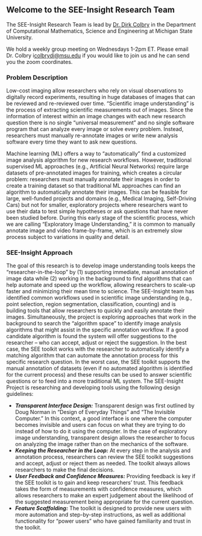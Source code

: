 ## Welcome to the SEE-Insight Research Team

The SEE-Insight Research Team is lead by [Dr. Dirk Colbry](http://www.dirk.colbry.com/) in the Department of Computational Mathematics, Science and Engineering at Michigan State University. 

We hold a weekly group meeting on Wednesdays 1-2pm ET. Please email Dr. Colbry i[colbrydi@msu.edu](mailto:colbrydi@msu.edu) if you would like to join us and he can send you the zoom coordinates.
 
### Problem Description
Low-cost imaging allow researchers who rely on visual observations to digitally record experiments, resulting in huge databases of images that can be reviewed and re-reviewed over time. “Scientific image understanding” is the process of extracting scientific measurements out of images. Since the information of interest within an image changes with each new research question there is no single “universal measurement” and no single software program that can analyze every image or solve every problem. Instead, researchers must manually re-annotate images or write new analysis software every time they want to ask new questions.

Machine learning (ML) offers a way to “automatically” find a customized image analysis algorithm for new research workflows. However, traditional supervised ML approaches (e.g., Artificial Neural Networks) require large datasets of pre-annotated images for training, which creates a circular problem: researchers must manually annotate their images in order to create a training dataset so that traditional ML approaches can find an algorithm to automatically annotate their images. This can be feasible for large, well-funded projects and domains (e.g., Medical Imaging, Self-Driving Cars) but not for smaller, exploratory projects where researchers want to use their data to test simple hypotheses or ask questions that have never been studied before. During this early stage of the scientific process, which we are calling “Exploratory Image Understanding,” it is common to manually annotate image and video frame-by-frame, which is an extremely slow process subject to variations in quality and detail.

### SEE-Insight Approach

The goal of this research is to develop image understanding tools keeps the “researcher-in-the-loop” by (1) supporting immediate, manual annotation of image data while (2) working in the background to find algorithms that can help automate and speed up the workflow, allowing researchers to scale-up faster and minimizing their mean time to science. The SEE-Insight team has identified common workflows used in scientific image understanding (e.g., point selection, region segmentation, classification, counting) and is building tools that allow researchers to quickly and easily annotate their images. Simultaneously, the project is exploring approaches that work in the background to search the “algorithm space” to identify image analysis algorithms that might assist in the specific annotation workflow. If a good candidate algorithm is found the system will offer suggestions to the researcher – who can accept, adjust or reject the suggestion. In the best case, the SEE toolkit works with the researcher to automatically identify a matching algorithm that can automate the annotation process for this specific research question. In the worst case, the SEE toolkit supports the manual annotation of datasets (even if no automated algorithm is identified for the current process) and these results can be used to answer scientific questions or to feed into a more traditional ML system.
The SEE-Insight Project is researching and developing tools using the following design guidelines:

*	**_Transparent Interface Design:_** Transparent design was first outlined by Doug Norman in “Design of Everyday Things” and “The Invisible Computer.” In this context, a good interface is one where the computer becomes invisible and users can focus on what they are trying to do instead of how to do it using the computer. In the case of exploratory image understanding, transparent design allows the researcher to focus on analyzing the image rather than on the mechanics of the software.
*	**_Keeping the Researcher in the Loop:_** At every step in the analysis and annotation process, researchers can review the SEE toolkit suggestions and accept, adjust or reject them as needed. The toolkit always allows researchers to make the final decisions.
*	**_User Feedback and Confidence Measures:_** Providing feedback is key if the SEE toolkit is to gain and keep researchers’ trust. This feedback takes the form of measurements with confidence measures, which allows researchers to make an expert judgement about the likelihood of the suggested measurement being appropriate for the current question.
*	**_Feature Scaffolding:_** The toolkit is designed to provide new users with more automation and step-by-step instructions, as well as additional functionality for “power users” who have gained familiarity and trust in the toolkit.
